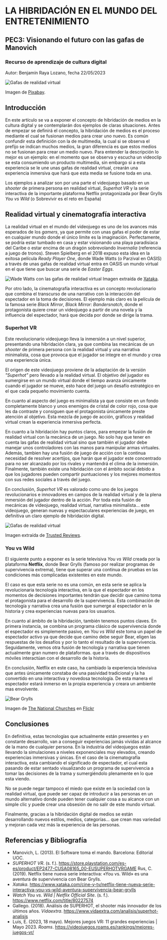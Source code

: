 # LA HIBRIDACIÓN EN EL MUNDO DEL ENTRETENIMIENTO
## PEC3: Visionando el futuro con las gafas de Manovich
### Recurso de aprendizaje de cultura digital

Autor: Benjamín Raya Lozano, fecha 22/05/2023

![Gafas de realidad virtual](https://cdn.pixabay.com/photo/2019/11/11/11/43/fantasy-4618133_1280.jpg)

Imagen de [Pixabay](https://pixabay.com/es/).
## Introducción

En este artículo se va a exponer el concepto de hibridación de medios en la cultura digital y se contemplarán dos ejemplos de claras situaciones. Antes de empezar se definirá el concepto, la hibridación de medios es el proceso mediante el cual se fusionan medios para crear uno nuevo. Es común confundir esta definición con la de multimedia, la cual si se observa el prefijo se indican muchos medios, la gran diferencia es que estos medios no se fusionan para crear un medio nuevo. Para entender la descripción lo mejor es un ejemplo: en el momento que se observa y escucha un videoclip se esta consumiendo un producto multimedia, sin embargo si a esta experiencia se le une unas gafas de realidad virtual, crearán una experiencia inmersiva que hará que esta media se fusione toda en una.

Los ejemplos a analizar son por una parte el videojuego basado en un *shooter* de primera persona en realidad virtual, *Superhot VR* y la serie interactiva de la importante plataforma Netflix protagonizada por Bear Grylls *You vs Wild* (o Sobrevivir es el reto en España)

## Realidad virtual y cinematografía interactiva

La realidad virtual en el mundo del videojuego es uno de los avances más esperados de los *gamers*, ya que permite con unas gafas el poder de estar en cualquier mundo donde el único límite es la imaginación. Perfectamente, se podría estar tumbado en casa y estar visionando una playa paradisíaca del Caribe o estar encima de un dragón sobrevolando *Invernalia* (referencia a juego de tronos). Steven Spielberg en el 2018 expuso esta idea en la exitosa película *Ready Player One*, donde Wade Watts (o Parzival en OASIS) a través de unas gafas de realidad virtual entra en OASIS un mundo virtual en el que tiene que buscar una serie de *Easter Eggs*.

![Wade Watts con las gafas de realidad virtual](https://images7.alphacoders.com/860/860846.jpg)
Imagen extraída de [Xataka](https://www.xataka.com/cine-y-tv/ready-player-one-cuando-el-cine-vuelve-a-ser-magia).

Por otro lado, la cinematografía interactiva es un concepto revolucionario que combina el transcurso de una narrativo con la interacción del espectador en la toma de decisiones. El ejemplo más claro es la película de la famosa serie *Black Mirror*, *Black Mirror: Bandersnatch*, donde el protagonista quiere crear un videojuego a partir de una novela y la influencia del espectador, hará que decida por donde se dirige la trama.

### Superhot VR
Este revolucionario videojuego lleva la inmersión a un nivel superior, presentando una hibridación clara, ya que combina las mecánicas de un *shooter* de primera persona con la realidad virtual y una narrativa minimalista, cosa que provoca que el jugador se integre en el mundo y crea una experiencia única.

El origen de este videojuego proviene de la adaptación de la versión *"Superhot"* pero llevado a la realidad virtual. El objetivo del jugador es sumergirse en un mundo virtual donde el tiempo avanza únicamente cuando el jugador se mueve, esto hace del juego un desafío estratégico en el que cada pequeño movimiento cuenta.

En cuanto al aspecto del juego es minimalista ya que consiste en un fondo completamente blanco y unos enemigos de cristal de color rojo, cosa que les da contraste y consiguen que el protagonista únicamente preste atención al objetivo. Esta mezcla de juego de acción, gráficos y realidad virtual crean la experiencia inmersiva perfecta.

En cuanto a la hibridación hay puntos claros, para empezar la fusión de realidad virtual con la mecánica de un juego. No solo hay que tener en cuenta las gafas de realidad virtual sino que también el jugador debe manejar unos controladores con las manos para manipular armas virtuales. Además, tambien hay una fusión de juego de acción con la continua necesidad de resolver acertijos, que harán que el jugador este concentrado para no ser alcanzado por los rivales y mantendrá el clima de la inmersión. Finalmente, también existe una hibridación con el ámbito social debido a que los jugadores pueden compartir puntuaciones y los mejores momentos con sus redes sociales a través del juego.

En conclusión,  *Superhot VR* es valorado como uno de los juegos revolucionarios e innovadores en campos de la realidad virtual y de la plena inmersión del jugador dentro de la acción. Por toda esta fusión de mecánicas de videojuego, realidad virtual, narrativa minimalista... este videojuego, generan nuevas y espectaculares experiencias de juego, en definitiva un claro ejemplo de hibridación digital.
 
![Gafas de realidad virtual](https://www.trustedreviews.com/wp-content/uploads/sites/54/2022/12/Pico-4-2-768x576.jpg)

Imagen extraída de [Trusted Reviews](https://www.trustedreviews.com/).
### You vs Wild

El siguiente punto a exponer es la serie televisiva *You vs Wild* creada por la plataforma **Netflix**, donde Bear Grylls (famoso por realizar programas de supervivencia extrema), tiene que superar una continua de pruebas en las condiciones más complicadas existentes en este mundo.

El caso es que esta serie no es una común, en esta serie se aplica la revolucionaria tecnología interactiva, en la que el espectador en los momentos de decisiones importantes tendrán que decidir que camino toma el protagonista para el desarrollo de la supervivencia. Esta combinación de tecnología y narrativa crea una fusión que sumerge al espectador en la historia y crea experiencias nuevas para los usuarios.

En cuanto al ámbito de la hibridación, también tenemos puntos claves. En primera instancia, se combina un programa clásico de supervivencia donde el espectador es simplemente pasivo, en *You vs Wild* este toma un papel de espectador activo ya que decide que camino debe seguir Bear, eligen las respuestas de los desafíos y por lo tanto el resultado de la supervivencia. Seguidamente, vemos otra fusión de tecnología y narrativa que tienen actualmente gran numero de plataformas. que a través de dispositivos móviles interactúan con el desarrollo de la historia.

En conclusión, Netflix en este caso, ha cambiado la experiencia televisiva que antes únicamente constaba de una pasividad tradicional y la ha convertido en una interactiva y novedosa tecnología. De esta manera el espectador estará inmerso en la propia experiencia y creara un ambiente mas envolvente.

![Bear Grylls](https://live.staticflickr.com/8036/29112557790_e7b3cc21a9_b.jpg)

Imagen de [The National Churches](https://www.flickr.com/photos/nationalchurchestrust/with/29366679656/) en [Flickr](https://www.flickr.com/)

## Conclusiones
En definitiva, estas tecnologías que actualmente están presentes y en constante desarrollo, van a conseguir experiencias jamás vividas al alcance de la mano de cualquier persona. En la industria del videojuegos están llevando la simulaciones a niveles exponenciales muy elevados, creando experiencias inmersivas y únicas. En el caso de la cinematografía interactiva, esta cambiando el significado de espectador, el cual esta pasando de estar sentado visualizando un programa de supervivencia a tomar las decisiones de la trama y sumergiéndolo plenamente en lo que esta viendo.

No se puede negar tampoco el miedo que existe en la sociedad con la realidad virtual, que puede ser capaz de introducir a las personas en un mundo alternativo donde pueden tener cualquier cosa a su alcance con un simple clic y puede crear una obsesión de no salir de este mundo virtual.

Finalmente, gracias a la hibridación digital de medios se están desarrollando nuevos estilos, medios, categorías... que crean mas variedad y mejoran cada vez más la experiencia de las personas.
##  Referencias y Bibliografía
	
- Manovich, L. (2013). El Software toma el mando. Barcelona: Editorial UOC.
- _SUPERHOT VR_. (s. f.). https://store.playstation.com/es-es/product/EP2477-CUSA08165_00-EUSUPERHOTVRGAME
Rus, C. (2019). Netflix tiene nueva serie interactiva: «You vs. Wild» es una aventura de supervivencia con Bear Grylls.
- _Xataka_. https://www.xataka.com/cine-y-tv/netflix-tiene-nueva-serie-interactiva-you-vs-wild-aventura-supervivencia-bear-grylls
- _Watch You vs. Wild | Netflix Official Site_. (s. f.). https://www.netflix.com/title/80227574
- Gallego. (2018). Análisis de SUPERHOT, el shooter más innovador de los últimos años. _Vidaextra_. https://www.vidaextra.com/analisis/superhot-analisis
- Luis, E. (2023, 18 mayo). Mejores juegos VR: 11 grandes experiencias | Mayo 2023. _Roams_. https://videojuegos.roams.es/rankings/mejores-juegos-vr/
